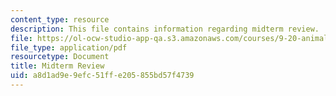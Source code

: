 ```yaml
---
content_type: resource
description: This file contains information regarding midterm review.
file: https://ol-ocw-studio-app-qa.s3.amazonaws.com/courses/9-20-animal-behavior-fall-2013/a8d1ad9e9efc51ffe205855bd57f4739_MIT9_20F13_Mdtm_rvw_Qs.pdf
file_type: application/pdf
resourcetype: Document
title: Midterm Review
uid: a8d1ad9e-9efc-51ff-e205-855bd57f4739
---
```


